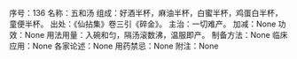 序号：136
名称：五和汤
组成：好酒半杯，麻油半杯，白蜜半杯，鸡蛋白半杯，童便半杯。
出处：《仙拈集》卷三引《碎金》。
主治：一切难产。
加减：None
功效：None
用法用量：入碗和匀，隔汤滚数沸，温服即产。
制备方法：None
临床应用：None
各家论述：None
用药禁忌：None
附注：None
